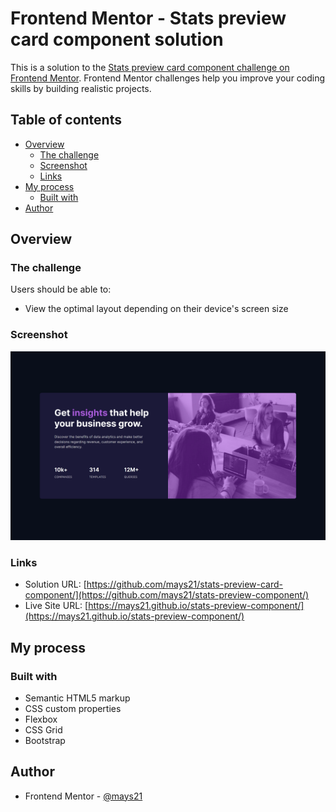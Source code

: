 # Frontend Mentor - Stats preview card component solution

This is a solution to the [Stats preview card component challenge on Frontend Mentor](https://www.frontendmentor.io/challenges/stats-preview-card-component-8JqbgoU62). Frontend Mentor challenges help you improve your coding skills by building realistic projects.

## Table of contents

- [Overview](#overview)
  - [The challenge](#the-challenge)
  - [Screenshot](#screenshot)
  - [Links](#links)
- [My process](#my-process)
  - [Built with](#built-with)
- [Author](#author)

## Overview

### The challenge

Users should be able to:

- View the optimal layout depending on their device's screen size

### Screenshot

![](./screenshot.png)

### Links

- Solution URL: [https://github.com/mays21/stats-preview-card-component/](https://github.com/mays21/stats-preview-component/)
- Live Site URL: [https://mays21.github.io/stats-preview-component/](https://mays21.github.io/stats-preview-component/)

## My process

### Built with

- Semantic HTML5 markup
- CSS custom properties
- Flexbox
- CSS Grid
- Bootstrap

## Author

- Frontend Mentor - [@mays21](https://www.frontendmentor.io/profile/mays21)
